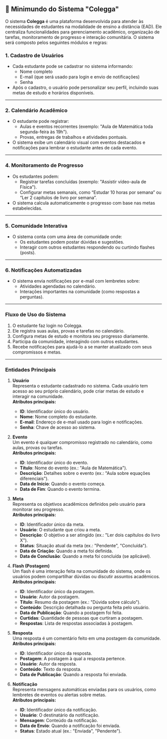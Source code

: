## 📖 Minimundo do Sistema "Colegga"

O sistema **Colegga** é uma plataforma desenvolvida para atender às necessidades de estudantes na modalidade de ensino a distância (EAD). Ele centraliza funcionalidades para gerenciamento acadêmico, organização de tarefas, monitoramento de progresso e interação comunitária. O sistema será composto pelos seguintes módulos e regras:  

### **1. Cadastro de Usuários**
- Cada estudante pode se cadastrar no sistema informando:
  - Nome completo
  - E-mail (que será usado para login e envio de notificações)
  - Senha
- Após o cadastro, o usuário pode personalizar seu perfil, incluindo suas metas de estudo e horários disponíveis.  

---

### **2. Calendário Acadêmico**
- O estudante pode registrar:
  - Aulas e eventos recorrentes (exemplo: "Aula de Matemática toda segunda-feira às 19h").
  - Provas, entregas de trabalhos e atividades pontuais.
- O sistema exibe um calendário visual com eventos destacados e notificações para lembrar o estudante antes de cada evento.

---

### **4. Monitoramento de Progresso**
- Os estudantes podem:
  - Registrar tarefas concluídas (exemplo: "Assistir vídeo-aula de Física").
  - Configurar metas semanais, como “Estudar 10 horas por semana” ou “Ler 2 capítulos de livro por semana”.
- O sistema calcula automaticamente o progresso com base nas metas estabelecidas.

---

### **5. Comunidade Interativa**
- O sistema conta com uma área de comunidade onde:
  - Os estudantes podem postar dúvidas e sugestões.
  - Interagir com outros estudantes respondendo ou curtindo flashes (posts).

---

### **6. Notificações Automatizadas**
- O sistema envia notificações por e-mail com lembretes sobre:
  - Atividades agendadas no calendário.
  - Interações importantes na comunidade (como respostas a perguntas).

---

### **Fluxo de Uso do Sistema**
1. O estudante faz login no Colegga.
2. Ele registra suas aulas, provas e tarefas no calendário.
3. Configura metas de estudo e monitora seu progresso diariamente.
4. Participa da comunidade, interagindo com outros estudantes.
5. Recebe notificações para ajudá-lo a se manter atualizado com seus compromissos e metas.

---

### **Entidades Principais**

1. **Usuário**  
  Representa o estudante cadastrado no sistema. Cada usuário tem acesso ao seu próprio calendário, pode criar metas de estudo e interagir na comunidade.  
  **Atributos principais:**  
    - **ID**: Identificador único do usuário.  
    - **Nome**: Nome completo do estudante.  
    - **E-mail**: Endereço de e-mail usado para login e notificações.  
    - **Senha**: Chave de acesso ao sistema.  

3. **Evento**  
  Um evento é qualquer compromisso registrado no calendário, como aulas, provas ou tarefas.  
  **Atributos principais:**  
    - **ID**: Identificador único do evento.  
    - **Título**: Nome do evento (ex.: "Aula de Matemática").  
    - **Descrição**: Detalhes sobre o evento (ex.: "Aula sobre equações diferenciais").  
    - **Data de Início**: Quando o evento começa.  
    - **Data de Fim**: Quando o evento termina. 

4. **Meta**  
  Representa os objetivos acadêmicos definidos pelo usuário para monitorar seu progresso.  
  **Atributos principais:**  
    - **ID**: Identificador único da meta.  
    - **Usuário**: O estudante que criou a meta.  
    - **Descrição**: O objetivo a ser atingido (ex.: "Ler dois capítulos do livro X").  
    - **Status**: Situação atual da meta (ex.: "Pendente", "Concluída").  
    - **Data de Criação**: Quando a meta foi definida.  
    - **Data de Conclusão**: Quando a meta foi concluída (se aplicável).  

5. **Flash (Postagem)**  
  Um flash é uma interação feita na comunidade do sistema, onde os usuários podem compartilhar dúvidas ou discutir assuntos acadêmicos.  
  **Atributos principais:**  
    - **ID**: Identificador único da postagem.  
    - **Usuário**: Autor da postagem.  
    - **Título**: Resumo da postagem (ex.: "Dúvida sobre cálculo").  
    - **Conteúdo**: Descrição detalhada ou pergunta feita pelo usuário.  
    - **Data de Publicação**: Quando a postagem foi feita.  
    - **Curtidas**: Quantidade de pessoas que curtiram a postagem.  
    - **Respostas**: Lista de respostas associadas à postagem.  

6. **Resposta**  
  Uma resposta é um comentário feito em uma postagem da comunidade.  
  **Atributos principais:**  
    - **ID**: Identificador único da resposta.  
    - **Postagem**: A postagem à qual a resposta pertence.  
    - **Usuário**: Autor da resposta.  
    - **Conteúdo**: Texto da resposta.  
    - **Data de Publicação**: Quando a resposta foi enviada.  

7. **Notificação**  
  Representa mensagens automáticas enviadas para os usuários, como lembretes de eventos ou alertas sobre metas.  
  **Atributos principais:**  
    - **ID**: Identificador único da notificação.  
    - **Usuário**: O destinatário da notificação.   
    - **Mensagem**: Conteúdo da notificação.  
    - **Data de Envio**: Quando a notificação foi enviada.  
    - **Status**: Estado atual (ex.: "Enviada", "Pendente").  